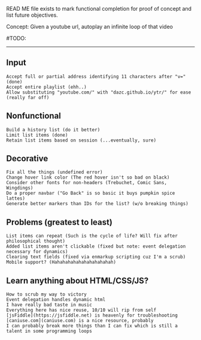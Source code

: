 READ ME file exists to mark functional completion for proof of concept and list future objectives.

Concept: Given a youtube url, autoplay an infinite loop of that video

#TODO:
___
## Input
	Accept full or partial address identifying 11 characters after "v=" (done)
	Accept entire playlist (ehh..)
	Allow substituting "youtube.com/" with "dazc.github.io/ytr/" for ease (really far off)

## Nonfunctional
	Build a history list (do it better)
	Limit list items (done)
	Retain list items based on session (...eventually, sure)

## Decorative
	Fix all the things (undefined error)
	Change hover link color (The red hover isn't so bad on black)
	Consider other fonts for non-headers (Trebuchet, Comic Sans, Wingdings)
	Do a proper navbar ("Go Back" is so basic it buys pumpkin spice lattes)
	Generate better markers than IDs for the list? (w/o breaking things)

## Problems (greatest to least)
	List items can repeat (Such is the cycle of life? Will fix after philosophical thought)
	Added list items aren't clickable (fixed but note: event delegation necessary for dynamics)
	Clearing text fields (fixed via enmarkup scripting cuz I'm a scrub)
	Mobile support? (Hahahahahahahahahahahah)	
	
## Learn anything about HTML/CSS/JS?
	How to scrub my way to victory
	Event delegation handles dynamic html
	I have really bad taste in music
	Everything here has nice reuse, 10/10 will rip from self
	[jsFiddle](https://jsfiddle.net) is heavenly for troubleshooting
	[caniuse.com](caniuse.com) is a nice resource, probably
	I can probably break more things than I can fix which is still a talent in some programming loops

